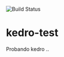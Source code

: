 ![Build Status](https://www.repostatus.org/badges/latest/concept.svg)

# kedro-test

Probando kedro ..

